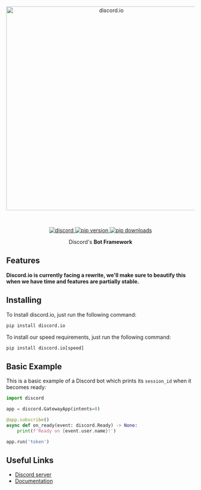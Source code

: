 <div align='center'>
    <br />
    <p>
        <a href="https://github.com/VincentRPS/discord.io"><img src="https://raw.githubusercontent.com/VincentRPS/discord.io/master/docs/assets/discord.io.png" width="546" alt="discord.io" /></a>
    </p>
    <br />
    <p>
        <a href="https://discord.gg/cvCAwntVhm"><img src="https://img.shields.io/discord/935701676948590642?color=5865F2&logo=discord&logoColor=white" alt="discord"> </a>
        <a href="https://pypi.org/project/discord.io"><img src="https://img.shields.io/pypi/v/discord.io?label=pip" alt="pip version"> </a>
        <a href="https://pypi.org/project/discord.io"><img src="https://static.pepy.tech/personalized-badge/discord-io?period=total&units=abbreviation&left_color=grey&right_color=green&left_text=downloads" alt="pip downloads"> </a>
    </p>
</div>

<p align='center'>
Discord's <b>Bot Framework</b>
</p>

## Features

**Discord.io is currently facing a rewrite, we'll make sure to beautify this when we have time and features are partially stable.**

## Installing

To Install discord.io, just run the following command:

```py
pip install discord.io
```

To install our speed requirements, just run the following command:

```py
pip install discord.io[speed]
```

## Basic Example

This is a basic example of a Discord bot which prints its `session_id` when it becomes ready:

```py
import discord

app = discord.GatewayApp(intents=0)

@app.subscribe()
async def on_ready(event: discord.Ready) -> None:
    print(f'Ready on {event.user.name}!')

app.run('token')
```

## Useful Links

- [Discord server](https://discord.gg/cvCAwntVhm)
- [Documentation](https://discord.readthedocs.io/)
